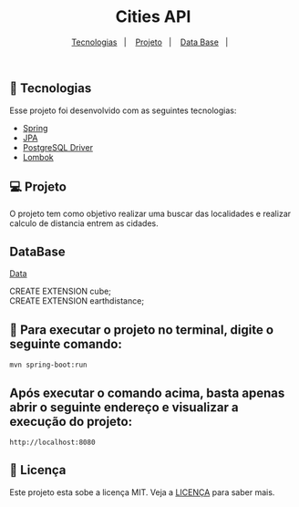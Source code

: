 <h1 align="center">
  Cities API
</h1>


<p align="center">
  <a href="#-tecnologias">Tecnologias</a>&nbsp;&nbsp;&nbsp;|&nbsp;&nbsp;&nbsp;
  <a href="#-projeto">Projeto</a>&nbsp;&nbsp;&nbsp;|&nbsp;&nbsp;&nbsp;
  <a href="#DataBase">Data Base</a>&nbsp;&nbsp;&nbsp;|&nbsp;&nbsp;&nbsp;
</p>


<br>


## 🚀 Tecnologias

Esse projeto foi desenvolvido com as seguintes tecnologias:

- [Spring](https://spring.io/)
- [JPA](https://spring.io/projects/spring-data-jpa)
- [PostgreSQL Driver](https://jdbc.postgresql.org/)
- [Lombok](https://projectlombok.org/)

## 💻 Projeto

O projeto tem como objetivo realizar uma buscar das localidades e realizar calculo de distancia entrem as cidades.


## DataBase
<a href="https://github.com/chinnonsantos/sql-paises-estados-cidades/tree/master/PostgreSQL">Data</a>

CREATE EXTENSION cube;
<br/>
CREATE EXTENSION earthdistance;

## :hammer: Para executar o projeto no terminal, digite o seguinte comando:

```shell script
mvn spring-boot:run 
```

## Após executar o comando acima, basta apenas abrir o seguinte endereço e visualizar a execução do projeto:

```
http://localhost:8080
```



## 📝 Licença

Este projeto esta sobe a licença MIT. Veja a [LICENÇA](https://opensource.org/licenses/MIT) para saber mais.


